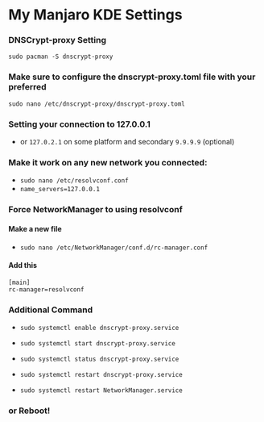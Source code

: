 # My Manjaro KDE Settings

### DNSCrypt-proxy Setting

`sudo pacman -S dnscrypt-proxy`

### Make sure to configure the dnscrypt-proxy.toml file with your preferred
`sudo nano /etc/dnscrypt-proxy/dnscrypt-proxy.toml`

### Setting your connection to 127.0.0.1
* or `127.0.2.1` on some platform and secondary `9.9.9.9` (optional)

### Make it work on any new network you connected:

* `sudo nano /etc/resolvconf.conf`
* `name_servers=127.0.0.1`

### Force NetworkManager to using resolvconf
#### Make a new file
* `sudo nano /etc/NetworkManager/conf.d/rc-manager.conf`

#### Add this
```
[main]
rc-manager=resolvconf
```

### Additional Command
* `sudo systemctl enable dnscrypt-proxy.service`

* `sudo systemctl start dnscrypt-proxy.service`

* `sudo systemctl status dnscrypt-proxy.service`

* `sudo systemctl restart dnscrypt-proxy.service`

* `sudo systemctl restart NetworkManager.service`

### or Reboot!

